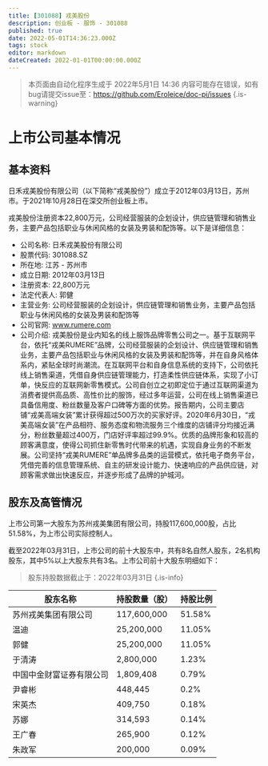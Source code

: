 ```yaml
---
title: [301088] 戎美股份
description: 创业板 - 服饰 - 301088
published: true
date: 2022-05-01T14:36:23.000Z
tags: stock
editor: markdown
dateCreated: 2022-01-01T00:00:00.000Z
---
```


> 本页面由自动化程序生成于 2022年5月1日 14:36
> 内容可能存在错误，如有bug请提交issue至：https://github.com/Eroleice/doc-pi/issues
{.is-warning}

# 上市公司基本情况

## 基本资料

日禾戎美股份有限公司（以下简称“戎美股份”）成立于2012年03月13日，苏州市。于2021年10月28日在深交所创业板上市。

戎美股份注册资本22,800万元，公司经营服装的企划设计，供应链管理和销售业务，主要产品包括职业与休闲风格的女装及男装和配饰等。以下是详细信息：

- 公司名称: 日禾戎美股份有限公司
- 股票代码: 301088.SZ
- 所在地: 江苏 - 苏州市
- 成立日期: 2012年03月13日
- 注册资本: 22,800万元
- 法定代表人: 郭健
- 主营业务: 公司经营服装的企划设计，供应链管理和销售业务，主要产品包括职业与休闲风格的女装及男装和配饰等
- 公司官网: www.rumere.com
- 公司介绍: 戎美股份是业内知名的线上服饰品牌零售公司之一。基于互联网平台，依托“戎美RUMERE”品牌，公司经营服装的企划设计、供应链管理和销售业务，主要产品包括职业与休闲风格的女装及男装和配饰等，并在自身风格体系内，紧贴全球时尚潮流。在互联网平台和自身信息系统的支持下，公司依托线上销售渠道，凭借自身供应链管理能力，打造柔性供应链体系，实现了小订单，快反应的互联网新零售模式。公司自创立之初即定位于通过互联网渠道为消费者提供高品质、高性价比的服饰，经过多年运营，公司在线上销售渠道已具备信用度、粉丝数量及客户口碑等方面的优势。报告期内，公司主要店铺“戎美高端女装”累计获得超过500万次的买家好评。2020年6月30日，“戎美高端女装”在产品相符、服务态度和物流服务三个维度的店铺评分均接近满分，粉丝数量超过400万，门店好评率超过99.9%。优质的品牌形象和较高的顾客满意度，使得公司抓住新零售时代带来的机遇，实现自身业务的不断发展。公司坚持“戎美RUMERE”单品牌多品类的运营模式，依托电子商务平台，凭借完善的信息管理系统、自主的研发设计能力、快速响应的产品供应链，对顾客需求做出快速反应，并逐步形成了品牌的护城河。


## 股东及高管情况

上市公司第一大股东为苏州戎美集团有限公司，持股117,600,000股，占比51.58%，为上市公司实际控制人。

截至2022年03月31日，上市公司的前十大股东中，共有8名自然人股东，2名机构股东，其中5%以上大股东共有3名。上市公司前十大股东明细如下：

> 股东持股数据截止于：2022年03月31日
{.is-info}

| 股东名称 | 持股数量（股） | 持股比例 |
| --- | --- | --- |
| 苏州戎美集团有限公司 | 117,600,000 | 51.58% |
| 温迪 | 25,200,000 | 11.05% |
| 郭健 | 25,200,000 | 11.05% |
| 于清涛 | 2,800,000 | 1.23% |
| 中国中金财富证券有限公司 | 1,809,408 | 0.79% |
| 尹睿彬 | 448,445 | 0.2% |
| 宋英杰 | 409,750 | 0.18% |
| 苏娜 | 314,593 | 0.14% |
| 王广春 | 265,900 | 0.12% |
| 朱政军 | 200,000 | 0.09% |




